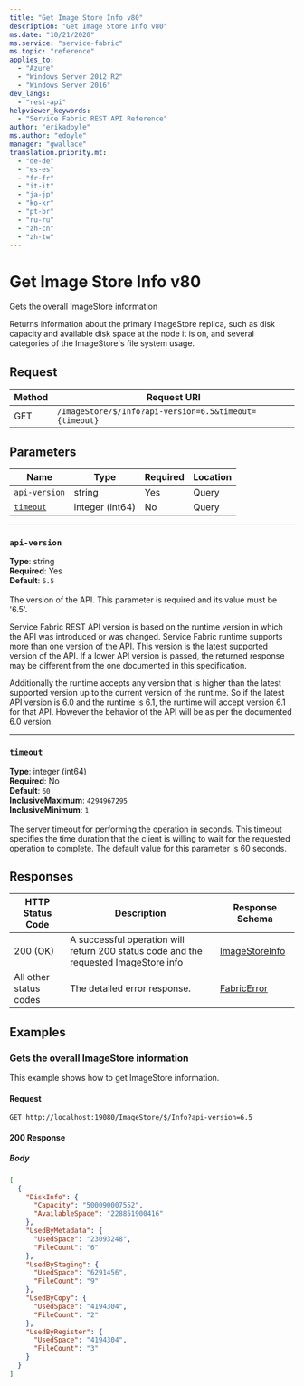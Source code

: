 ```yaml
---
title: "Get Image Store Info v80"
description: "Get Image Store Info v80"
ms.date: "10/21/2020"
ms.service: "service-fabric"
ms.topic: "reference"
applies_to: 
  - "Azure"
  - "Windows Server 2012 R2"
  - "Windows Server 2016"
dev_langs: 
  - "rest-api"
helpviewer_keywords: 
  - "Service Fabric REST API Reference"
author: "erikadoyle"
ms.author: "edoyle"
manager: "gwallace"
translation.priority.mt: 
  - "de-de"
  - "es-es"
  - "fr-fr"
  - "it-it"
  - "ja-jp"
  - "ko-kr"
  - "pt-br"
  - "ru-ru"
  - "zh-cn"
  - "zh-tw"
---
```

# Get Image Store Info v80
Gets the overall ImageStore information

Returns information about the primary ImageStore replica, such as disk capacity and available disk space at the node it is on, and several categories of the ImageStore's file system usage.

## Request
| Method | Request URI |
| ------ | ----------- |
| GET | `/ImageStore/$/Info?api-version=6.5&timeout={timeout}` |


## Parameters
| Name | Type | Required | Location |
| --- | --- | --- | --- |
| [`api-version`](#api-version) | string | Yes | Query |
| [`timeout`](#timeout) | integer (int64) | No | Query |

____
### `api-version`
__Type__: string <br/>
__Required__: Yes<br/>
__Default__: `6.5` <br/>
<br/>
The version of the API. This parameter is required and its value must be '6.5'.

Service Fabric REST API version is based on the runtime version in which the API was introduced or was changed. Service Fabric runtime supports more than one version of the API. This version is the latest supported version of the API. If a lower API version is passed, the returned response may be different from the one documented in this specification.

Additionally the runtime accepts any version that is higher than the latest supported version up to the current version of the runtime. So if the latest API version is 6.0 and the runtime is 6.1, the runtime will accept version 6.1 for that API. However the behavior of the API will be as per the documented 6.0 version.


____
### `timeout`
__Type__: integer (int64) <br/>
__Required__: No<br/>
__Default__: `60` <br/>
__InclusiveMaximum__: `4294967295` <br/>
__InclusiveMinimum__: `1` <br/>
<br/>
The server timeout for performing the operation in seconds. This timeout specifies the time duration that the client is willing to wait for the requested operation to complete. The default value for this parameter is 60 seconds.

## Responses

| HTTP Status Code | Description | Response Schema |
| --- | --- | --- |
| 200 (OK) | A successful operation will return 200 status code and the requested ImageStore info<br/> | [ImageStoreInfo](sfclient-v80-model-imagestoreinfo.md) |
| All other status codes | The detailed error response.<br/> | [FabricError](sfclient-v80-model-fabricerror.md) |

## Examples

### Gets the overall ImageStore information

This example shows how to get ImageStore information.

#### Request
```
GET http://localhost:19080/ImageStore/$/Info?api-version=6.5
```

#### 200 Response
##### Body
```json
[
  {
    "DiskInfo": {
      "Capacity": "500090007552",
      "AvailableSpace": "228851900416"
    },
    "UsedByMetadata": {
      "UsedSpace": "23093248",
      "FileCount": "6"
    },
    "UsedByStaging": {
      "UsedSpace": "6291456",
      "FileCount": "9"
    },
    "UsedByCopy": {
      "UsedSpace": "4194304",
      "FileCount": "2"
    },
    "UsedByRegister": {
      "UsedSpace": "4194304",
      "FileCount": "3"
    }
  }
]
```

